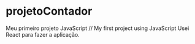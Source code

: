 # projetoContador
Meu primeiro projeto JavaScript // My first project using JavaScript
Usei React para fazer a aplicação.
